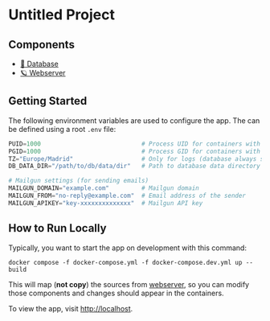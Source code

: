 # Untitled Project

## Components
- [💾 Database](./database)
- [🪐 Webserver](./webserver)

## Getting Started
The following environment variables are used to configure the app. The can be defined using a root `.env` file:

```py
PUID=1000                            # Process UID for containers with mounted volumes
PGID=1000                            # Process GID for containers with mounted volumes
TZ="Europe/Madrid"                   # Only for logs (database always stores timestamps in UTC)
DB_DATA_DIR="/path/to/db/data/dir"   # Path to database data directory (read-write)

# Mailgun settings (for sending emails)
MAILGUN_DOMAIN="example.com"         # Mailgun domain
MAILGUN_FROM="no-reply@example.com"  # Email address of the sender
MAILGUN_APIKEY="key-xxxxxxxxxxxxxx"  # Mailgun API key
```

## How to Run Locally
Typically, you want to start the app on development with this command:
```
docker compose -f docker-compose.yml -f docker-compose.dev.yml up --build
```

This will map (**not copy**) the sources from [webserver](./webserver), so you can modify those components and changes
should appear in the containers.

To view the app, visit [http://localhost](http://localhost).

